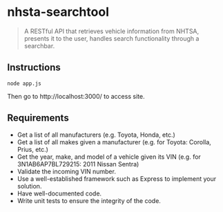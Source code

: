 # nhsta-searchtool

> A RESTful API that retrieves vehicle information from NHTSA, presents it to the user, handles search functionality through a searchbar.

## Instructions

```
node app.js
```

Then go to http://localhost:3000/ to access site.

## Requirements

- Get a list of all manufacturers (e.g. Toyota, Honda, etc.)
- Get a list of all makes given a manufacturer (e.g. for Toyota: Corolla, Prius, etc.)
- Get the year, make, and model of a vehicle given its VIN (e.g. for 3N1AB6AP7BL729215: 2011 Nissan Sentra)
- Validate the incoming VIN number.
- Use a well-established framework such as Express to implement your solution.
- Have well-documented code.
- Write unit tests to ensure the integrity of the code.
